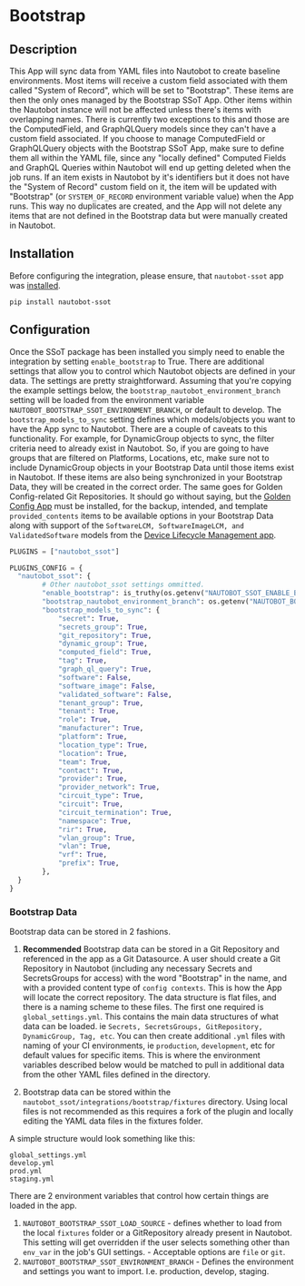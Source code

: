 # Bootstrap

## Description

This App will sync data from YAML files into Nautobot to create baseline environments. Most items will receive a custom field associated with them called "System of Record", which will be set to "Bootstrap". These items are then the only ones managed by the Bootstrap SSoT App. Other items within the Nautobot instance will not be affected unless there's items with overlapping names. There is currently two exceptions to this and those are the ComputedField, and GraphQLQuery models since they can't have a custom field associated. If you choose to manage ComputedField or GraphQLQuery objects with the Bootstrap SSoT App, make sure to define them all within the YAML file, since any "locally defined" Computed Fields and GraphQL Queries within Nautobot will end up getting deleted when the job runs. If an item exists in Nautobot by it's identifiers but it does not have the "System of Record" custom field on it, the item will be updated with "Bootstrap" (or `SYSTEM_OF_RECORD` environment variable value) when the App runs. This way no duplicates are created, and the App will not delete any items that are not defined in the Bootstrap data but were manually created in Nautobot.

## Installation

Before configuring the integration, please ensure, that `nautobot-ssot` app was [installed](../install.md#install-guide).

```shell
pip install nautobot-ssot
```

## Configuration

Once the SSoT package has been installed you simply need to enable the integration by setting `enable_bootstrap` to True. There are additional settings that allow you to control which Nautobot objects are defined in your data. The settings are pretty straightforward. Assuming that you're copying the example settings below, the `bootstrap_nautobot_environment_branch` setting will be loaded from the environment variable `NAUTOBOT_BOOTSTRAP_SSOT_ENVIRONMENT_BRANCH`, or default to develop. The `bootstrap_models_to_sync` setting defines which models/objects you want to have the App sync to Nautobot. There are a couple of caveats to this functionality. For example, for DynamicGroup objects to sync, the filter criteria need to already exist in Nautobot. So, if you are going to have groups that are filtered on Platforms, Locations, etc, make sure not to include DynamicGroup objects in your Bootstrap Data until those items exist in Nautobot. If these items are also being synchronized in your Bootstrap Data, they will be created in the correct order. The same goes for Golden Config-related Git Repositories. It should go without saying, but the [Golden Config App](https://github.com/nautobot/nautobot-app-golden-config) must be installed, for the backup, intended, and template `provided_contents` items to be available options in your Bootstrap Data along with support of the `SoftwareLCM, SoftwareImageLCM, and ValidatedSoftware` models from the [Device Lifecycle Management app](https://github.com/nautobot/nautobot-app-device-lifecycle-mgmt).

```python
PLUGINS = ["nautobot_ssot"]

PLUGINS_CONFIG = {
  "nautobot_ssot": {
        # Other nautobot_ssot settings ommitted.
        "enable_bootstrap": is_truthy(os.getenv("NAUTOBOT_SSOT_ENABLE_BOOTSTRAP", "true")),
        "bootstrap_nautobot_environment_branch": os.getenv("NAUTOBOT_BOOTSTRAP_SSOT_ENVIRONMENT_BRANCH", "develop"),
        "bootstrap_models_to_sync": {
            "secret": True,
            "secrets_group": True,
            "git_repository": True,
            "dynamic_group": True,
            "computed_field": True,
            "tag": True,
            "graph_ql_query": True,
            "software": False,
            "software_image": False,
            "validated_software": False,
            "tenant_group": True,
            "tenant": True,
            "role": True,
            "manufacturer": True,
            "platform": True,
            "location_type": True,
            "location": True,
            "team": True,
            "contact": True,
            "provider": True,
            "provider_network": True,
            "circuit_type": True,
            "circuit": True,
            "circuit_termination": True,
            "namespace": True,
            "rir": True,
            "vlan_group": True,
            "vlan": True,
            "vrf": True,
            "prefix": True,
        },
  }
}
```

### Bootstrap Data

Bootstrap data can be stored in 2 fashions.

1. __Recommended__ Bootstrap data can be stored in a Git Repository and referenced in the app as a Git Datasource. A user should create a Git Repository in Nautobot (including any necessary Secrets and SecretsGroups for access) with the word "Bootstrap" in the name, and with a provided content type of `config contexts`. This is how the App will locate the correct repository. The data structure is flat files, and there is a naming scheme to these files. The first one required is `global_settings.yml`. This contains the main data structures of what data can be loaded. ie `Secrets, SecretsGroups, GitRepository, DynamicGroup, Tag, etc`. You can then create additional `.yml` files with naming of your CI environments, ie `production`, `development`, etc for default values for specific items. This is where the environment variables described below would be matched to pull in additional data from the other YAML files defined in the directory.

2. Bootstrap data can be stored within the `nautobot_ssot/integrations/bootstrap/fixtures` directory. Using local files is not recommended as this requires a fork of the plugin and locally editing the YAML data files in the fixtures folder.

A simple structure would look something like this:

```text
global_settings.yml
develop.yml
prod.yml
staging.yml
```

There are 2 environment variables that control how certain things are loaded in the app.

  1. `NAUTOBOT_BOOTSTRAP_SSOT_LOAD_SOURCE` - defines whether to load from the local `fixtures` folder or a GitRepository already present in Nautobot. This setting will get overridden if the user selects something other than `env_var` in the job's GUI settings.
    - Acceptable options are `file` or `git`.
  2. `NAUTOBOT_BOOTSTRAP_SSOT_ENVIRONMENT_BRANCH` - Defines the environment and settings you want to import. I.e. production, develop, staging.
